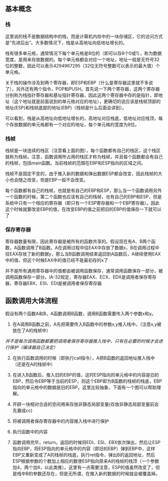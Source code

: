 ## 基本概念

### 栈

这里说的栈不是数据结构中的栈，而是计算机内存中的一块存储区，它的访问方式是“先进后出”。大多数情况下，栈是从高地址向低地址增长的。

栈有很多单元格，通常情况下每个单元格是8位的（即可以存8个0或1），称为数据宽度，是用来存放数据的。每个单元格都会对应一个地址，地址一般是无符号32位的整数，因此可以表示4294967295（32位无符号整数可以表示的最大值）个单元格。

关于栈的操作涉及到两个寄存器，即ESP和EBP（什么是寄存器这里就不多说了），另外还有两个指令，POP和PUSH。首先说一下两个寄存器，这两个寄存器分别称为栈指针寄存器和基址指针寄存器，因此这两个寄存器中存的是指针，即地址（这个地址就是前面说到的单元格对应的地址），更确切的说应该是栈帧顶部的地址(ESP)和栈帧底部的地址(EBP)（栈帧是什么后面会讲到）。

可以看到，栈是从高地址向低地址增长的，高地址对应栈底，低地址对应栈顶，每个存放数据的单元格都有一个对应的地址，每个单元格的宽度为8位。

### 栈帧

栈帧是一块连续的栈区（注意看上面的图），每个函数都有自己的栈区，这个栈区就称为栈帧。注意，函数调用所占用的栈区才称为栈帧，并且每个函数都会有自己的栈帧，包括main函数。当前栈帧的范围在EBP和ESP指向的区域之间。

栈帧不是固定不变的，由于推入新的数据和弹出数据ESP都会改变，因此栈帧的大小也会随之改变，但是EBP一般不会改变。

每个函数都有自己的栈帧，也就是有自己的EBP和ESP，那么当一个函数调用另外一个函数的时候，第二个函数也应该有自己的栈帧，也有自己的EBP和ESP，但是系统中只有一个相应的寄存器（即只有一个ESP寄存器和一个EBP寄存器）。因此这个时候就要改变EBP的值，在改变EBP的值之前把旧的EBP的值保存一下就可以了

### 保存寄存器

寄存器数量有限，因此寄存器是被所有的函数共享的。假设现在有A、B两个函数，A函数调用了B函数。A在调用过程中往EAX中存放了数据x，B在调用过程中往EAX存放了新的数据y，那么当B函数调用结束返回到A函数后，A继续使用EAX中的值，但这个时候EAX中的值已经不是最初存的x了

并不是所有通用寄存器中的值都由被调用函数保存，通常调用函数保存一部分，被调用函数保存一部分。IA-32规定，寄存器EAX、ECX、EDX是调用者保存寄存器，寄存器EBX、ESI、EDI是被调用者保存寄存器

## 函数调用大体流程

假设有两个函数A和B，A函数调用B函数，调用B函数需要传入两个参数x和y。

1. 在A调用B函数之前，A先把需要传入B函数中的参数x,y推入栈中。（注意x,y被放在了A的栈帧中）

*并不是每次调用函数都要把调用者保存寄存器推入栈中，只有在必要的时候才会进行保护（编译器自己决定）*

2. 在执行函数调用的时候（即执行call指令），A把B函数的返回地址推入栈中（还是在A的栈帧中）

3. 在进入B函数后，推入旧的EBP的值，这时ESP指向的单元格中的内容是旧的EBP，然后令EBP等于当前的ESP，则这个EBP即为B函数的栈帧的栈底，EBP指向的单元格中的数据是旧的EBP。这里比较抽象，下面有一个图可以帮助理解。

4. 开辟一块相对合适的空间用来存放非静态局部变量(存放非静态局部变量前会先置成cc)

5. 将被调用者保存寄存器中的内容推入栈中进行保护

6. 执行函数中的内容

7. 函数调用完毕，return。返回的时候将EDI、ESI、EBX依次弹出，然后让ESP指向EBP，将ESP指向的单元格中的内容（即旧的EBP）弹到EBP中，这样EBP又重新变成了A的栈帧的栈底，执行ret指令，弹出B的返回地址，然后ESP根据参数的个数加上相应的数使ESP指向原来A的栈帧的栈顶（一个参数加4，两个加8，以此类推）。这里有一点需要注意，ESP的值虽然改变了，但是栈中B的参数还存在，但是无所谓，在推入新的数据的时候就会被覆盖掉。
